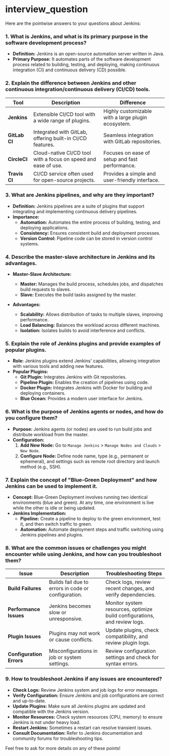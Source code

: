 # interview_question
Here are the pointwise answers to your questions about Jenkins:

### 1. **What is Jenkins, and what is its primary purpose in the software development process?**

- **Definition:** Jenkins is an open-source automation server written in Java.
- **Primary Purpose:** It automates parts of the software development process related to building, testing, and deploying, making continuous integration (CI) and continuous delivery (CD) possible.

### 2. **Explain the difference between Jenkins and other continuous integration/continuous delivery (CI/CD) tools.**

| **Tool**        | **Description**                                                                                     | **Difference**                                          |
|-----------------|-----------------------------------------------------------------------------------------------------|---------------------------------------------------------|
| **Jenkins**     | Extensible CI/CD tool with a wide range of plugins.                                                | Highly customizable with a large plugin ecosystem.     |
| **GitLab CI**   | Integrated with GitLab, offering built-in CI/CD features.                                          | Seamless integration with GitLab repositories.         |
| **CircleCI**    | Cloud-native CI/CD tool with a focus on speed and ease of use.                                      | Focuses on ease of setup and fast performance.         |
| **Travis CI**   | CI/CD service often used for open-source projects.                                                  | Provides a simple and user-friendly interface.         |

### 3. **What are Jenkins pipelines, and why are they important?**

- **Definition:** Jenkins pipelines are a suite of plugins that support integrating and implementing continuous delivery pipelines.
- **Importance:**
  - **Automation:** Automates the entire process of building, testing, and deploying applications.
  - **Consistency:** Ensures consistent build and deployment processes.
  - **Version Control:** Pipeline code can be stored in version control systems.

### 4. **Describe the master-slave architecture in Jenkins and its advantages.**

- **Master-Slave Architecture:**
  - **Master:** Manages the build process, schedules jobs, and dispatches build requests to slaves.
  - **Slave:** Executes the build tasks assigned by the master.

- **Advantages:**
  - **Scalability:** Allows distribution of tasks to multiple slaves, improving performance.
  - **Load Balancing:** Balances the workload across different machines.
  - **Isolation:** Isolates builds to avoid interference and conflicts.

### 5. **Explain the role of Jenkins plugins and provide examples of popular plugins.**

- **Role:** Jenkins plugins extend Jenkins' capabilities, allowing integration with various tools and adding new features.
- **Popular Plugins:**
  - **Git Plugin:** Integrates Jenkins with Git repositories.
  - **Pipeline Plugin:** Enables the creation of pipelines using code.
  - **Docker Plugin:** Integrates Jenkins with Docker for building and deploying containers.
  - **Blue Ocean:** Provides a modern user interface for Jenkins.

### 6. **What is the purpose of Jenkins agents or nodes, and how do you configure them?**

- **Purpose:** Jenkins agents (or nodes) are used to run build jobs and distribute workload from the master.
- **Configuration:**
  1. **Add New Node:** Go to `Manage Jenkins` > `Manage Nodes and Clouds` > `New Node`.
  2. **Configure Node:** Define node name, type (e.g., permanent or ephemeral), and settings such as remote root directory and launch method (e.g., SSH).

### 7. **Explain the concept of "Blue-Green Deployment" and how Jenkins can be used to implement it.**

- **Concept:** Blue-Green Deployment involves running two identical environments (blue and green). At any time, one environment is live while the other is idle or being updated.
- **Jenkins Implementation:**
  - **Pipeline:** Create a pipeline to deploy to the green environment, test it, and then switch traffic to green.
  - **Automation:** Automate deployment steps and traffic switching using Jenkins pipelines and plugins.

### 8. **What are the common issues or challenges you might encounter while using Jenkins, and how can you troubleshoot them?**

| **Issue**                       | **Description**                                           | **Troubleshooting Steps**                              |
|---------------------------------|-----------------------------------------------------------|--------------------------------------------------------|
| **Build Failures**              | Builds fail due to errors in code or configuration.       | Check logs, review recent changes, and verify dependencies. |
| **Performance Issues**          | Jenkins becomes slow or unresponsive.                      | Monitor system resources, optimize build configurations, and review logs. |
| **Plugin Issues**               | Plugins may not work or cause conflicts.                   | Update plugins, check compatibility, and review plugin logs. |
| **Configuration Errors**        | Misconfigurations in job or system settings.               | Review configuration settings and check for syntax errors. |

### 9. **How to troubleshoot Jenkins if any issues are encountered?**

- **Check Logs:** Review Jenkins system and job logs for error messages.
- **Verify Configuration:** Ensure Jenkins and job configurations are correct and up-to-date.
- **Update Plugins:** Make sure all Jenkins plugins are updated and compatible with the Jenkins version.
- **Monitor Resources:** Check system resources (CPU, memory) to ensure Jenkins is not under heavy load.
- **Restart Jenkins:** Sometimes a restart can resolve transient issues.
- **Consult Documentation:** Refer to Jenkins documentation and community forums for troubleshooting tips.

Feel free to ask for more details on any of these points!
